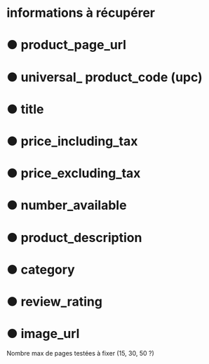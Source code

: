 

# informations à récupérer
# ● product_page_url
# ● universal_ product_code (upc)
# ● title
# ● price_including_tax
# ● price_excluding_tax
# ● number_available
# ● product_description
# ● category
# ● review_rating
# ● image_url


Nombre max de pages testées à fixer (15, 30, 50 ?)